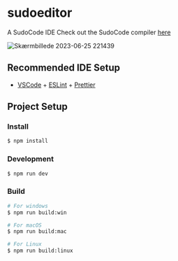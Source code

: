 # sudoeditor

A SudoCode IDE
Check out the SudoCode compiler [here](https://github.com/williamwoldum/SdkrCompiler) 

![Skærmbillede 2023-06-25 221439](https://github.com/williamwoldum/SudoEditor/assets/41169797/c3ff9e62-6305-47fb-b4b9-886bd0dc68ad)


## Recommended IDE Setup

- [VSCode](https://code.visualstudio.com/) + [ESLint](https://marketplace.visualstudio.com/items?itemName=dbaeumer.vscode-eslint) + [Prettier](https://marketplace.visualstudio.com/items?itemName=esbenp.prettier-vscode)

## Project Setup

### Install

```bash
$ npm install
```

### Development

```bash
$ npm run dev
```

### Build

```bash
# For windows
$ npm run build:win

# For macOS
$ npm run build:mac

# For Linux
$ npm run build:linux
```
